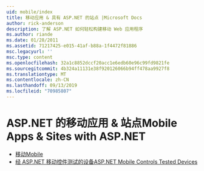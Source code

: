 ```yaml
---
uid: mobile/index
title: 移动应用 & 具有 ASP.NET 的站点 |Microsoft Docs
author: rick-anderson
description: 了解 ASP.NET 如何轻松构建移动 Web 应用程序
ms.author: riande
ms.date: 01/28/2011
ms.assetid: 71217425-e015-41af-b88a-1f4472f81886
msc.legacyurl: ''
msc.type: content
ms.openlocfilehash: 32a1c8852dccf20acc1e6edb60e96c99fd9821fe
ms.sourcegitcommit: 4b324a11131e38f920126066b94ff478aa9927f8
ms.translationtype: MT
ms.contentlocale: zh-CN
ms.lasthandoff: 09/13/2019
ms.locfileid: "70985807"
---
```

# <a name="mobile-apps--sites-with-aspnet"></a><span data-ttu-id="6d6cf-103">ASP.NET 的移动应用 & 站点</span><span class="sxs-lookup"><span data-stu-id="6d6cf-103">Mobile Apps & Sites with ASP.NET</span></span>

- [<span data-ttu-id="6d6cf-104">移动</span><span class="sxs-lookup"><span data-stu-id="6d6cf-104">Mobile</span></span>](overview.md)
- [<span data-ttu-id="6d6cf-105">经 ASP.NET 移动控件测试的设备</span><span class="sxs-lookup"><span data-stu-id="6d6cf-105">ASP.NET Mobile Controls Tested Devices</span></span>](tested-devices.md)